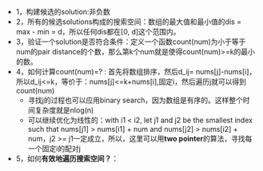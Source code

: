 



* 1，构建候选的solution:非负数
* 2，所有的候选solutions构成的搜索空间：数组的最大值和最小值的dis = max - min = d，所以任何dis都在[0, d]这个范围内。
* 3，验证一个solution是否符合条件：定义一个函数count(num)为小于等于num的pair distance的个数，那么第k个num就是使得count(num)>=k的最小的数。
* 4，如何计算count(num)=? : 首先将数组排序，然后d_ij= nums[j]-nums[i]，所以d_ij<=k，等价于：nums[j]<=k+nums[i],固定i，然后遍历j就可以得到count(num)  
     * 寻找j的过程也可以应用binary search，因为数组是有序的。这样整个时间复杂度就是nlog(n)
     * 可以继续优化为线性的：with i1 < i2, let j1 and j2 be the smallest index such that nums[j1] > nums[i1] + num and nums[j2] > nums[i2] + num，j2 >= j1一定成立，所以，这里可以用**two pointer**的算法，寻找每一个固定i的配对j
* 5，如何**有效地遍历搜索空间？**：
    
